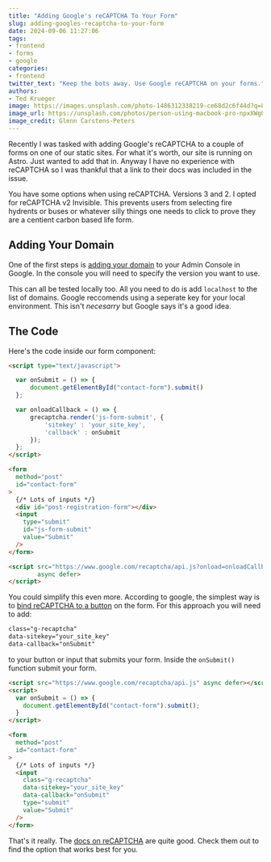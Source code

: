 ```yaml
---
title: "Adding Google's reCAPTCHA To Your Form"
slug: adding-googles-recaptcha-to-your-form
date: 2024-09-06 11:27:06
tags: 
- frontend
- forms
- google
categories:
- frontend
twitter_text: "Keep the bots away. Use Google reCAPTCHA on your forms."
authors: 
- Ted Krueger
image: https://images.unsplash.com/photo-1486312338219-ce68d2c6f44d?q=80&w=2972&auto=format&fit=crop&ixlib=rb-4.0.3&ixid=M3wxMjA3fDB8MHxwaG90by1wYWdlfHx8fGVufDB8fHx8fA%3D%3D
image_url: https://unsplash.com/photos/person-using-macbook-pro-npxXWgQ33ZQ
image_credit: Glenn Carstens-Peters
---
```


Recently I was tasked with adding Google's reCAPTCHA to a couple of forms on one of our static sites. For what it's worth, our site is running on Astro. Just wanted to add that in. Anyway I have no experience with reCAPTCHA so I was thankful that a link to their docs was included in the issue. 

You have some options when using reCAPTCHA. Versions 3 and 2. I opted for reCAPTCHA v2 Invisible. This prevents users from selecting fire hydrents or buses or whatever silly things one needs to click to prove they are a centient carbon based life form.

## Adding Your Domain

One of the first steps is [adding your domain](https://developers.google.com/recaptcha/docs/domain_validation) to your Admin Console in Google. In the console you will need to specify the version you want to use. 

This can all be tested locally too. All you need to do is add `localhost` to the list of domains. Google reccomends using a seperate key for your local environment. This isn't _necesarry_ but Google says it's a good idea.

## The Code

Here's the code inside our form component:
```html
<script type="text/javascript">

  var onSubmit = () => {
      document.getElementById("contact-form").submit()
  };

  var onloadCallback = () => {
      grecaptcha.render('js-form-submit', {
          'sitekey' : 'your_site_key',
          'callback' : onSubmit
      });
  };
</script>

<form
  method="post"
  id="contact-form"
>
  {/* Lots of inputs */}
  <div id="post-registration-form"></div>
  <input
    type="submit"
    id="js-form-submit"
    value="Submit"
  />
</form>

<script src="https://www.google.com/recaptcha/api.js?onload=onloadCallback&render=explicit"
        async defer>
</script>
```

You could simplify this even more. According to google, the simplest way is to [bind reCAPTCHA to a button](https://developers.google.com/recaptcha/docs/invisible#auto_render) on the form. For this approach you will need to add: 
```html
class="g-recaptcha" 
data-sitekey="your_site_key" 
data-callback="onSubmit"
``` 
to your button or input that submits your form. Inside the `onSubmit()` function submit your form.

```html
<script src="https://www.google.com/recaptcha/api.js" async defer></script>
<script>
  var onSubmit = () => {
    document.getElementById("contact-form").submit();
  }
</script>

<form
  method="post"
  id="contact-form"
>
  {/* Lots of inputs */}
  <input
    class="g-recaptcha" 
    data-sitekey="your_site_key" 
    data-callback="onSubmit"
    type="submit"
    value="Submit"
  />
</form>
```

That's it really. The [docs on reCAPTCHA](https://developers.google.com/recaptcha/intro) are quite good. Check them out to find the option that works best for you.
